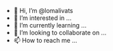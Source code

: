 - 👋 Hi, I’m @lomalivats
- 👀 I’m interested in ...
- 🌱 I’m currently learning ...
- 💞️ I’m looking to collaborate on ...
- 📫 How to reach me ...

<!---
lomalivats/lomalivats is a ✨ special ✨ repository because its `README.md` (this file) appears on your GitHub profile.
You can click the Preview link to take a look at your changes.
--->
